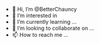 - 👋 Hi, I’m @BetterChauncy
- 👀 I’m interested in 
- 🌱 I’m currently learning ...
- 💞️ I’m looking to collaborate on ...
- 📫 How to reach me ...


